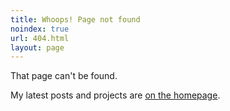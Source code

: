```yaml
---
title: Whoops! Page not found
noindex: true
url: 404.html
layout: page
---
```


That page can't be found.

My latest posts and projects are [on the homepage](/).
